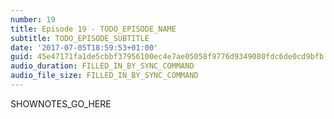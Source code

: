 ```yaml
---
number: 19
title: Episode 19 - TODO_EPISODE_NAME
subtitle: TODO_EPISODE_SUBTITLE
date: '2017-07-05T18:59:53+01:00'
guid: 45e47171fa1de5cbbf37956100ec4e7ae05058f9776d9349080fdc6de0cd9bfb
audio_duration: FILLED_IN_BY_SYNC_COMMAND
audio_file_size: FILLED_IN_BY_SYNC_COMMAND
---
```


SHOWNOTES_GO_HERE
